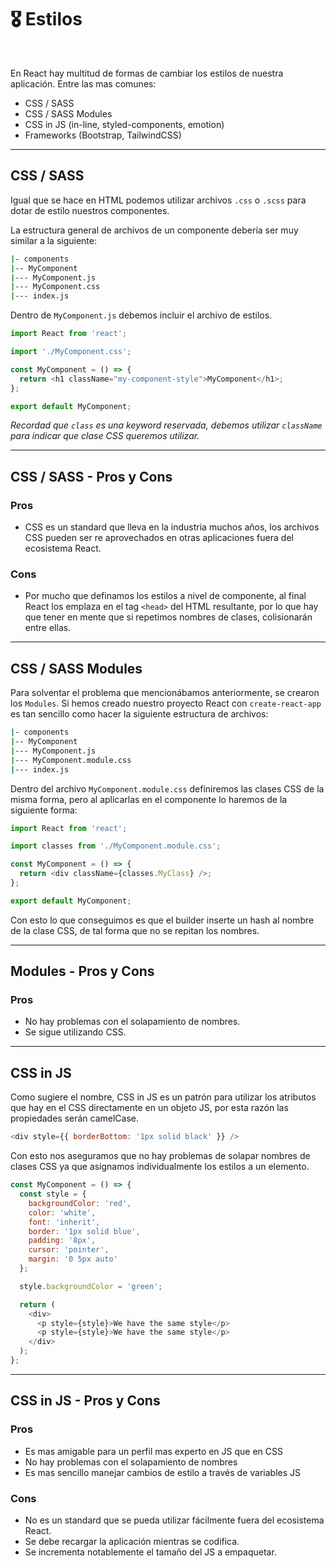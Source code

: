 <!-- section-title: 🎖️ Estilos -->

# 🎖️ Estilos

<br />

En React hay multitud de formas de cambiar los estilos de nuestra aplicación. Entre las mas comunes:

- CSS / SASS
- CSS / SASS Modules
- CSS in JS (in-line, styled-components, emotion)
- Frameworks (Bootstrap, TailwindCSS)

---

## CSS / SASS

Igual que se hace en HTML podemos utilizar archivos `.css` o `.scss` para dotar de estilo nuestros componentes.

La estructura general de archivos de un componente debería ser muy similar a la siguiente:

```sh
|- components
|-- MyComponent
|--- MyComponent.js
|--- MyComponent.css
|--- index.js
```

Dentro de `MyComponent.js` debemos incluir el archivo de estilos.

```js
import React from 'react';

import './MyComponent.css';

const MyComponent = () => {
  return <h1 className="my-component-style">MyComponent</h1>;
};

export default MyComponent;
```

_Recordad que `class` es una keyword reservada, debemos utilizar `className` para indicar que clase CSS queremos utilizar._

---

## CSS / SASS - Pros y Cons

### Pros

- CSS es un standard que lleva en la industria muchos años, los archivos CSS pueden ser re aprovechados en otras aplicaciones fuera del ecosistema React.

### Cons

- Por mucho que definamos los estilos a nivel de componente, al final React los emplaza en el tag `<head>` del HTML resultante, por lo que hay que tener en mente que si repetimos nombres de clases, colisionarán entre ellas.

---

## CSS / SASS Modules

Para solventar el problema que mencionábamos anteriormente, se crearon los `Modules`. Si hemos creado nuestro proyecto React con `create-react-app` es tan sencillo como hacer la siguiente estructura de archivos:

```sh
|- components
|-- MyComponent
|--- MyComponent.js
|--- MyComponent.module.css
|--- index.js
```

Dentro del archivo `MyComponent.module.css` definiremos las clases CSS de la misma forma, pero al aplicarlas en el componente lo haremos de la siguiente forma:

```js
import React from 'react';

import classes from './MyComponent.module.css';

const MyComponent = () => {
  return <div className={classes.MyClass} />;
};

export default MyComponent;
```

Con esto lo que conseguimos es que el builder inserte un hash al nombre de la clase CSS, de tal forma que no se repitan los nombres.

---

## Modules - Pros y Cons

### Pros

- No hay problemas con el solapamiento de nombres.
- Se sigue utilizando CSS.

---

## CSS in JS

Como sugiere el nombre, CSS in JS es un patrón para utilizar los atributos que hay en el CSS directamente en un objeto JS, por esta razón las propiedades serán camelCase.

```js
<div style={{ borderBottom: '1px solid black' }} />
```

Con esto nos aseguramos que no hay problemas de solapar nombres de clases CSS ya que asignamos individualmente los estilos a un elemento.

```js
const MyComponent = () => {
  const style = {
    backgroundColor: 'red',
    color: 'white',
    font: 'inherit',
    border: '1px solid blue',
    padding: '8px',
    cursor: 'pointer',
    margin: '0 5px auto'
  };

  style.backgroundColor = 'green';

  return (
    <div>
      <p style={style}>We have the same style</p>
      <p style={style}>We have the same style</p>
    </div>
  );
};
```

---

## CSS in JS - Pros y Cons

### Pros

- Es mas amigable para un perfil mas experto en JS que en CSS
- No hay problemas con el solapamiento de nombres
- Es mas sencillo manejar cambios de estilo a través de variables JS

### Cons

- No es un standard que se pueda utilizar fácilmente fuera del ecosistema React.
- Se debe recargar la aplicación mientras se codifica.
- Se incrementa notablemente el tamaño del JS a empaquetar.
